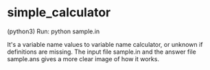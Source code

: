 # simple_calculator
(python3)
Run: python sample.in

It's a variable name values to variable name calculator, or unknown if definitions are missing.
The input file sample.in and the answer file sample.ans gives a more clear image of how it works.
